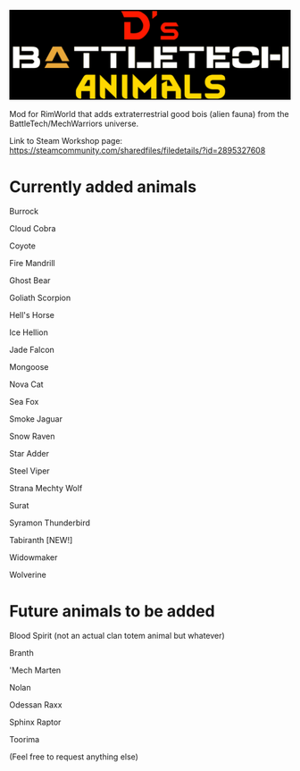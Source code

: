 ![](https://github.com/DeeMainiac/DsBattleTechAnimals/blob/main/About/Preview.png)

 Mod for RimWorld that adds extraterrestrial good bois (alien fauna) from the BattleTech/MechWarriors universe.
 
 Link to Steam Workshop page: https://steamcommunity.com/sharedfiles/filedetails/?id=2895327608
 
# Currently added animals
 
 Burrock
 
 Cloud Cobra
 
 Coyote
 
 Fire Mandrill
 
 Ghost Bear
 
 Goliath Scorpion
 
 Hell's Horse
 
 Ice Hellion
 
 Jade Falcon
 
 Mongoose
 
 Nova Cat
 
 Sea Fox
 
 Smoke Jaguar
 
 Snow Raven
 
 Star Adder
 
 Steel Viper
 
 Strana Mechty Wolf
 
 Surat
 
 Syramon Thunderbird
 
 Tabiranth [NEW!]
 
 Widowmaker
 
 Wolverine

# Future animals to be added

Blood Spirit (not an actual clan totem animal but whatever)

Branth

'Mech Marten

Nolan

Odessan Raxx

Sphinx Raptor

Toorima

(Feel free to request anything else)

